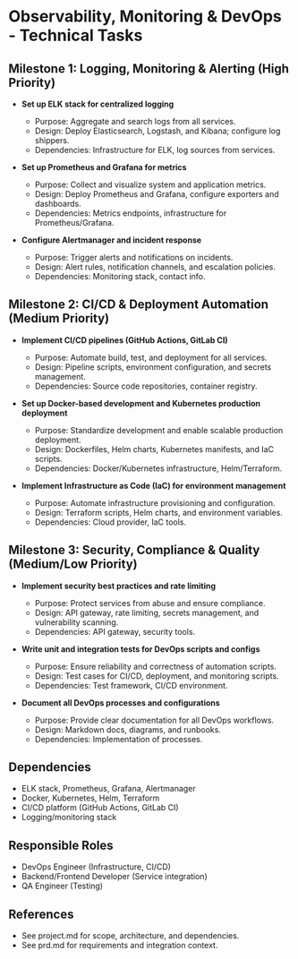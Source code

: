 # Observability, Monitoring & DevOps - Technical Tasks

## Milestone 1: Logging, Monitoring & Alerting (High Priority)

- **Set up ELK stack for centralized logging**
  - Purpose: Aggregate and search logs from all services.
  - Design: Deploy Elasticsearch, Logstash, and Kibana; configure log shippers.
  - Dependencies: Infrastructure for ELK, log sources from services.

- **Set up Prometheus and Grafana for metrics**
  - Purpose: Collect and visualize system and application metrics.
  - Design: Deploy Prometheus and Grafana, configure exporters and dashboards.
  - Dependencies: Metrics endpoints, infrastructure for Prometheus/Grafana.

- **Configure Alertmanager and incident response**
  - Purpose: Trigger alerts and notifications on incidents.
  - Design: Alert rules, notification channels, and escalation policies.
  - Dependencies: Monitoring stack, contact info.

## Milestone 2: CI/CD & Deployment Automation (Medium Priority)

- **Implement CI/CD pipelines (GitHub Actions, GitLab CI)**
  - Purpose: Automate build, test, and deployment for all services.
  - Design: Pipeline scripts, environment configuration, and secrets management.
  - Dependencies: Source code repositories, container registry.

- **Set up Docker-based development and Kubernetes production deployment**
  - Purpose: Standardize development and enable scalable production deployment.
  - Design: Dockerfiles, Helm charts, Kubernetes manifests, and IaC scripts.
  - Dependencies: Docker/Kubernetes infrastructure, Helm/Terraform.

- **Implement Infrastructure as Code (IaC) for environment management**
  - Purpose: Automate infrastructure provisioning and configuration.
  - Design: Terraform scripts, Helm charts, and environment variables.
  - Dependencies: Cloud provider, IaC tools.

## Milestone 3: Security, Compliance & Quality (Medium/Low Priority)

- **Implement security best practices and rate limiting**
  - Purpose: Protect services from abuse and ensure compliance.
  - Design: API gateway, rate limiting, secrets management, and vulnerability scanning.
  - Dependencies: API gateway, security tools.

- **Write unit and integration tests for DevOps scripts and configs**
  - Purpose: Ensure reliability and correctness of automation scripts.
  - Design: Test cases for CI/CD, deployment, and monitoring scripts.
  - Dependencies: Test framework, CI/CD environment.

- **Document all DevOps processes and configurations**
  - Purpose: Provide clear documentation for all DevOps workflows.
  - Design: Markdown docs, diagrams, and runbooks.
  - Dependencies: Implementation of processes.

## Dependencies
- ELK stack, Prometheus, Grafana, Alertmanager
- Docker, Kubernetes, Helm, Terraform
- CI/CD platform (GitHub Actions, GitLab CI)
- Logging/monitoring stack

## Responsible Roles
- DevOps Engineer (Infrastructure, CI/CD)
- Backend/Frontend Developer (Service integration)
- QA Engineer (Testing)

## References
- See project.md for scope, architecture, and dependencies.
- See prd.md for requirements and integration context. 